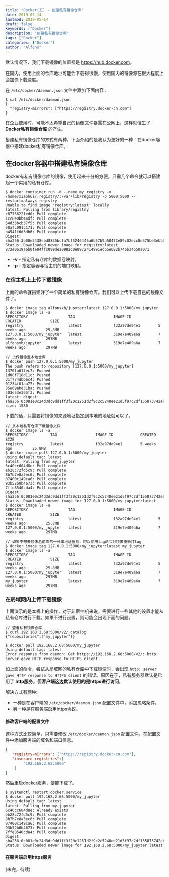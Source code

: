 ```yaml
---
title: "Docker(五) - 创建私有镜像仓库"
date: 2019-05-14
lastmod: 2019-05-14
draft: false
keywords: ["Docker"]
description: "创建私有镜像仓库"
tags: ["Docker"]
categories: ["Docker"]
author: "Alfons"
---
```


默认情况下，我们下载镜像的位置都是 <https://hub.docker.com>。

在国内，使用上面的仓库地址可能会下载得很慢，使用国内的镜像源在很大程度上会加快下载速度。

<!--more-->

在 `/etc/docker/daemon.json` 文件中添加下面内容：

```shell
$ cat /etc/docker/daemon.json
{
  "registry-mirrors": ["https://registry.docker-cn.com"]
}
```

在企业使用时，可能不太希望自己的镜像文件暴露在公网上，这样就催生了 **Docker私有镜像仓库** 的产生。

搭建私有镜像仓库的方式有两种，下面介绍的是我认为更好的一种：在docker容器中搭建docker私有镜像仓库。

## 在docker容器中搭建私有镜像仓库

docker有私有镜像仓库的镜像，使用起来十分的方便，只需几个命令就可以搭建起一个实用的私有仓库。

```shell
$ docker container run -d --name my_registry -v /home/xiaohui/.registry/:/var/lib/registry -p 5000:5000 --restart=always registry
Unable to find image 'registry:latest' locally
latest: Pulling from library/registry
c87736221ed0: Pull complete 
1cc8e0bb44df: Pull complete 
54d33bcb37f5: Pull complete 
e8afc091c171: Pull complete 
b4541f6d3db6: Pull complete 
Digest: sha256:3b00e5438ebd8835bcfa7bf5246445a6b57b9a50473e89c02ecc8e575be3ebb5
Status: Downloaded newer image for registry:latest
872e0619a6b0fe84ffc099de20982c0e8972414991ecb5e682b746b34650a071
```

- **-v** - 指定私有仓库的数据卷映射。
- **-p** - 指定容器与宿主机的端口映射。

### 在宿主机上上传下载镜像

上面的命令就搭建好了一个简单的私有镜像仓库。我们可以上传下载自己的镜像文件了。

```shell
$ docker image tag alfonsxh/jupyter:latest 127.0.0.1:5000/my_jupyter
$ docker image ls -a
REPOSITORY                  TAG                 IMAGE ID            CREATED             SIZE
registry                    latest              f32a97de94e1        5 weeks ago         25.8MB
127.0.0.1:5000/my_jupyter   latest              319e7e409a6a        7 weeks ago         297MB
alfonsxh/jupyter            latest              319e7e409a6a        7 weeks ago         297MB

// 上传镜像至本地仓库
$ docker push 127.0.0.1:5000/my_jupyter
The push refers to repository [127.0.0.1:5000/my_jupyter]
1370fa617ec7: Pushed 
1d08f718d11c: Pushed 
31f774dbb6c4: Pushed 
01234f01aa77: Pushed 
35e69abd31ba: Pushed 
503e53e365f3: Pushed 
latest: digest: sha256:0c081e0c24d3dc9dd1ff3f20c1251d2f9c2c5240ee21d5f97c2df155873742eb size: 1580
```

下载的话，只需要将镜像的来源地址指定到本地的地址就可以了。

```shell
// 从本地私有仓库下载镜像文件
$ docker image ls -a
REPOSITORY          TAG                 IMAGE ID            CREATED             SIZE
registry            latest              f32a97de94e1        5 weeks ago         25.8MB
$ docker image pull 127.0.0.1:5000/my_jupyter
Using default tag: latest
latest: Pulling from my_jupyter
6c40cc604d8e: Pull complete 
eb28c72fd5c9: Pull complete 
8b7b7e8a3ec6: Pull complete 
07400c149ca6: Pull complete 
93b52b0b4673: Pull complete 
7ffe8540cda4: Pull complete 
Digest: sha256:0c081e0c24d3dc9dd1ff3f20c1251d2f9c2c5240ee21d5f97c2df155873742eb
Status: Downloaded newer image for 127.0.0.1:5000/my_jupyter:latest
$ docker image ls -a
REPOSITORY                  TAG                 IMAGE ID            CREATED             SIZE
registry                    latest              f32a97de94e1        5 weeks ago         25.8MB
127.0.0.1:5000/my_jupyter   latest              319e7e409a6a        7 weeks ago         297MB

// 如果不想要镜像名前面的一长串地址信息，可以使用tag命令对镜像重新打tag
$ docker image tag 127.0.0.1:5000/my_jupyter:latest my_jupyter
$ docker image ls -a
REPOSITORY                  TAG                 IMAGE ID            CREATED             SIZE
registry                    latest              f32a97de94e1        5 weeks ago         25.8MB
127.0.0.1:5000/my_jupyter   latest              319e7e409a6a        7 weeks ago         297MB
my_jupyter                  latest              319e7e409a6a        7 weeks ago         297MB
```

### 在局域网内上传下载镜像

上面演示的是本机上的操作，对于非宿主机来说，需要进行一些其他的设置才能从私有仓库进行下载。如果不进行设置，则可能会出现下面的问题。

```shell
// 查看私有镜像仓库
$ curl 192.168.2.68:5000/v2/_catalog
{"repositories":["my_jupyter"]}

$ docker pull 192.168.2.68:5000/my_jupyter
Using default tag: latest
Error response from daemon: Get https://192.168.2.68:5000/v2/: http: server gave HTTP response to HTTPS client
```

如上面的命令，尝试从局域网的私有仓库中下载镜像时，会出现 `http: server gave HTTP response to HTTPS client` 的错误。原因在于，私有服务器默认是启用了 **http服务，但客户端这边默认使用的是https进行访问**。

解决方式有两种:

- 一种是在客户端的 `/etc/docker/daemon.json` 配置文件中，添加忽略条件。
- 另一种是在服务端启用https协议。

#### 修改客户端的配置文件

这种方式比较简单，只需要修改 `/etc/docker/daemon.json` 配置文件，在配置文件中添加服务端的域名和端口信息。

```json
{
   "registry-mirrors": ["https://registry.docker-cn.com"],
   "insecure-registries":[
        "192.168.2.68:5000"
    ]
}
```

然后重启docker服务，便能下载了。

```shell
$ systemctl restart docker.service
$ docker pull 192.168.2.68:5000/my_jupyter
Using default tag: latest
latest: Pulling from my_jupyter
6c40cc604d8e: Already exists 
eb28c72fd5c9: Pull complete 
8b7b7e8a3ec6: Pull complete 
07400c149ca6: Pull complete 
93b52b0b4673: Pull complete 
7ffe8540cda4: Pull complete 
Digest: sha256:0c081e0c24d3dc9dd1ff3f20c1251d2f9c2c5240ee21d5f97c2df155873742eb
Status: Downloaded newer image for 192.168.2.68:5000/my_jupyter:latest
```

#### 在服务端启用https服务

(未完，待续)